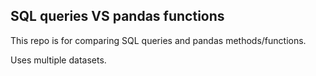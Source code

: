 ## SQL queries VS pandas functions

This repo is for comparing SQL queries and pandas methods/functions.

Uses multiple datasets.


